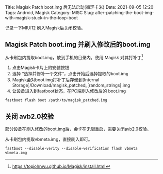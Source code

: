 Title: Magisk Patch boot.img 后无法启动(循环卡米)
Date: 2021-09-05 12:20
Tags:  Android, Magisk
Category: MISC
Slug: after-patching-the-boot-img-with-magisk-stuck-in-the-loop-boot

记录一下MIUI12 刷入Magisk后关闭校验。

## Magisk Patch boot.img 并刷入修改后的boot.img
从卡刷包内提取boot.img，放到手机的目录内，使用 Magisk 对其打补丁[^1]

1. 点击Magisk卡片上的安装按钮
2. 选择 “选择并修补一个文件”，点击开始后选择提取的boot.img
3. Magisk会对boot.img打补丁后存储到[Internal Storage]/Download/magisk_patched_[random_strings].img
4. 让设备进入到fastboot状态，在PC端刷入修改后的 boot.img

```
fastboot flash boot /path/to/magisk_patched.img
```


## 关闭 avb2.0校验

部分设备在刷入修改的boot.img后，会卡在无限重启，需要关闭avb2.0校验。

从卡刷包内提取vbmeta.img，直接刷入即可。
```
fastboot --disable-verity --disable-verification flash vbmeta vbmeta.img
```


[^1]: https://topjohnwu.github.io/Magisk/install.html